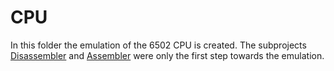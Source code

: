 # CPU
In this folder the emulation of the 6502 CPU is created. The subprojects [Disassembler](https://github.com/jegali/CPyU/tree/main/Disassembler) and [Assembler](https://github.com/jegali/CPyU/tree/main/Assembler) were only the first step towards the emulation.
